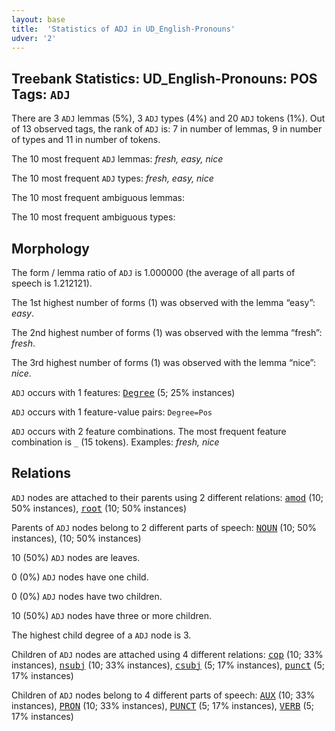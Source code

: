 ```yaml
---
layout: base
title:  'Statistics of ADJ in UD_English-Pronouns'
udver: '2'
---
```


## Treebank Statistics: UD_English-Pronouns: POS Tags: `ADJ`

There are 3 `ADJ` lemmas (5%), 3 `ADJ` types (4%) and 20 `ADJ` tokens (1%).
Out of 13 observed tags, the rank of `ADJ` is: 7 in number of lemmas, 9 in number of types and 11 in number of tokens.

The 10 most frequent `ADJ` lemmas: <em>fresh, easy, nice</em>

The 10 most frequent `ADJ` types:  <em>fresh, easy, nice</em>

The 10 most frequent ambiguous lemmas: 

The 10 most frequent ambiguous types:  



## Morphology

The form / lemma ratio of `ADJ` is 1.000000 (the average of all parts of speech is 1.212121).

The 1st highest number of forms (1) was observed with the lemma “easy”: <em>easy</em>.

The 2nd highest number of forms (1) was observed with the lemma “fresh”: <em>fresh</em>.

The 3rd highest number of forms (1) was observed with the lemma “nice”: <em>nice</em>.

`ADJ` occurs with 1 features: <tt><a href="en_pronouns-feat-Degree.html">Degree</a></tt> (5; 25% instances)

`ADJ` occurs with 1 feature-value pairs: `Degree=Pos`

`ADJ` occurs with 2 feature combinations.
The most frequent feature combination is `_` (15 tokens).
Examples: <em>fresh, nice</em>


## Relations

`ADJ` nodes are attached to their parents using 2 different relations: <tt><a href="en_pronouns-dep-amod.html">amod</a></tt> (10; 50% instances), <tt><a href="en_pronouns-dep-root.html">root</a></tt> (10; 50% instances)

Parents of `ADJ` nodes belong to 2 different parts of speech: <tt><a href="en_pronouns-pos-NOUN.html">NOUN</a></tt> (10; 50% instances),  (10; 50% instances)

10 (50%) `ADJ` nodes are leaves.

0 (0%) `ADJ` nodes have one child.

0 (0%) `ADJ` nodes have two children.

10 (50%) `ADJ` nodes have three or more children.

The highest child degree of a `ADJ` node is 3.

Children of `ADJ` nodes are attached using 4 different relations: <tt><a href="en_pronouns-dep-cop.html">cop</a></tt> (10; 33% instances), <tt><a href="en_pronouns-dep-nsubj.html">nsubj</a></tt> (10; 33% instances), <tt><a href="en_pronouns-dep-csubj.html">csubj</a></tt> (5; 17% instances), <tt><a href="en_pronouns-dep-punct.html">punct</a></tt> (5; 17% instances)

Children of `ADJ` nodes belong to 4 different parts of speech: <tt><a href="en_pronouns-pos-AUX.html">AUX</a></tt> (10; 33% instances), <tt><a href="en_pronouns-pos-PRON.html">PRON</a></tt> (10; 33% instances), <tt><a href="en_pronouns-pos-PUNCT.html">PUNCT</a></tt> (5; 17% instances), <tt><a href="en_pronouns-pos-VERB.html">VERB</a></tt> (5; 17% instances)

